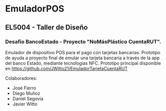 # EmuladorPOS
## EL5004 - Taller de Diseño
### Desafío BancoEstado - Proyecto "NoMásPlástico CuentaRUT".
Emulador de dispositivo POS para el pago con tarjetas bancarias. Prototipo de ayuda a proyecto final de emular una tarjeta bancaria a través de la app del banco Estado, mediante tecnologías NFC.
Prototipo principal disponible en https://github.com/JWitto21/EmuladorTarjetaCuentaRUT

Colaboradores: 
* José Fierro
* Diego Muñoz
* Daniel Segovia
* Javier Witto

